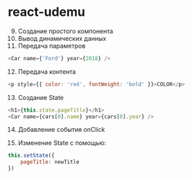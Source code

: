 # react-udemu

9. Создание простого компонента
10. Вывод динамических данных
11. Передача параметров
~~~javascript
<Car name={'Ford'} year={2018} />
~~~
12. Передача контента
~~~javascript
<p style={{ color: 'red', fontWeight: 'bold' }}>COLOR</p>
~~~
13. Создание State
~~~javascript
<h1>{this.state.pageTitle}</h1>
<Car name={cars[0].name} year={cars[0].year} />
~~~
14. Добавление события onClick

15. Изменение State с помощью:
~~~javascript
this.setState({
    pageTitle: newTitle
})
~~~